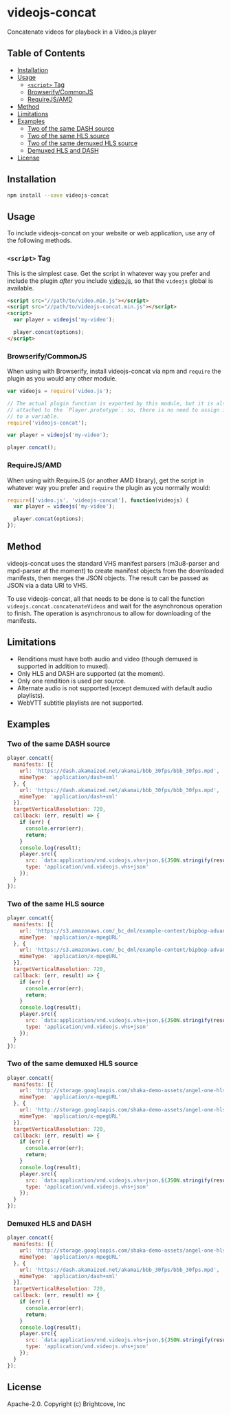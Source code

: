 # videojs-concat

Concatenate videos for playback in a Video.js player

## Table of Contents

<!-- START doctoc generated TOC please keep comment here to allow auto update -->
<!-- DON'T EDIT THIS SECTION, INSTEAD RE-RUN doctoc TO UPDATE -->


- [Installation](#installation)
- [Usage](#usage)
  - [`<script>` Tag](#script-tag)
  - [Browserify/CommonJS](#browserifycommonjs)
  - [RequireJS/AMD](#requirejsamd)
- [Method](#method)
- [Limitations](#limitations)
- [Examples](#examples)
  - [Two of the same DASH source](#two-of-the-same-dash-source)
  - [Two of the same HLS source](#two-of-the-same-hls-source)
  - [Two of the same demuxed HLS source](#two-of-the-same-demuxed-hls-source)
  - [Demuxed HLS and DASH](#demuxed-hls-and-dash)
- [License](#license)

<!-- END doctoc generated TOC please keep comment here to allow auto update -->
## Installation

```sh
npm install --save videojs-concat
```

## Usage

To include videojs-concat on your website or web application, use any of the following methods.

### `<script>` Tag

This is the simplest case. Get the script in whatever way you prefer and include the plugin _after_ you include [video.js][videojs], so that the `videojs` global is available.

```html
<script src="//path/to/video.min.js"></script>
<script src="//path/to/videojs-concat.min.js"></script>
<script>
  var player = videojs('my-video');

  player.concat(options);
</script>
```

### Browserify/CommonJS

When using with Browserify, install videojs-concat via npm and `require` the plugin as you would any other module.

```js
var videojs = require('video.js');

// The actual plugin function is exported by this module, but it is also
// attached to the `Player.prototype`; so, there is no need to assign it
// to a variable.
require('videojs-concat');

var player = videojs('my-video');

player.concat();
```

### RequireJS/AMD

When using with RequireJS (or another AMD library), get the script in whatever way you prefer and `require` the plugin as you normally would:

```js
require(['video.js', 'videojs-concat'], function(videojs) {
  var player = videojs('my-video');

  player.concat(options);
});
```

## Method

videojs-concat uses the standard VHS manifest parsers (m3u8-parser and mpd-parser at the moment) to create manifest objects from the downloaded manifests, then merges the JSON objects. The result can be passed as JSON via a data URI to VHS.

To use videojs-concat, all that needs to be done is to call the function `videojs.concat.concatenateVideos` and wait for the asynchronous operation to finish. The operation is asynchronous to allow for downloading of the manifests.

## Limitations

* Renditions must have both audio and video (though demuxed is supported in addition to muxed).
* Only HLS and DASH are supported (at the moment).
* Only one rendition is used per source.
* Alternate audio is not supported (except demuxed with default audio playlists).
* WebVTT subtitle playlists are not supported.

## Examples

### Two of the same DASH source

```js
player.concat({
  manifests: [{
    url: 'https://dash.akamaized.net/akamai/bbb_30fps/bbb_30fps.mpd',
    mimeType: 'application/dash+xml'
  }, {
    url: 'https://dash.akamaized.net/akamai/bbb_30fps/bbb_30fps.mpd',
    mimeType: 'application/dash+xml'
  }],
  targetVerticalResolution: 720,
  callback: (err, result) => {
    if (err) {
      console.error(err);
      return;
    }
    console.log(result);
    player.src({
      src: `data:application/vnd.videojs.vhs+json,${JSON.stringify(result.manifestObject)}`,
      type: 'application/vnd.videojs.vhs+json'
    });
  }
});
```

### Two of the same HLS source

```js
player.concat({
  manifests: [{
    url: 'https://s3.amazonaws.com/_bc_dml/example-content/bipbop-advanced/bipbop_16x9_variant.m3u8',
    mimeType: 'application/x-mpegURL'
  }, {
    url: 'https://s3.amazonaws.com/_bc_dml/example-content/bipbop-advanced/bipbop_16x9_variant.m3u8',
    mimeType: 'application/x-mpegURL'
  }],
  targetVerticalResolution: 720,
  callback: (err, result) => {
    if (err) {
      console.error(err);
      return;
    }
    console.log(result);
    player.src({
      src: `data:application/vnd.videojs.vhs+json,${JSON.stringify(result.manifestObject)}`,
      type: 'application/vnd.videojs.vhs+json'
    });
  }
});
```

### Two of the same demuxed HLS source

```js
player.concat({
  manifests: [{
    url: 'http://storage.googleapis.com/shaka-demo-assets/angel-one-hls/hls.m3u8',
    mimeType: 'application/x-mpegURL'
  }, {
    url: 'http://storage.googleapis.com/shaka-demo-assets/angel-one-hls/hls.m3u8',
    mimeType: 'application/x-mpegURL'
  }],
  targetVerticalResolution: 720,
  callback: (err, result) => {
    if (err) {
      console.error(err);
      return;
    }
    console.log(result);
    player.src({
      src: `data:application/vnd.videojs.vhs+json,${JSON.stringify(result.manifestObject)}`,
      type: 'application/vnd.videojs.vhs+json'
    });
  }
});
```

### Demuxed HLS and DASH

```js
player.concat({
  manifests: [{
    url: 'http://storage.googleapis.com/shaka-demo-assets/angel-one-hls/hls.m3u8',
    mimeType: 'application/x-mpegURL'
  }, {
    url: 'https://dash.akamaized.net/akamai/bbb_30fps/bbb_30fps.mpd',
    mimeType: 'application/dash+xml'
  }],
  targetVerticalResolution: 720,
  callback: (err, result) => {
    if (err) {
      console.error(err);
      return;
    }
    console.log(result);
    player.src({
      src: `data:application/vnd.videojs.vhs+json,${JSON.stringify(result.manifestObject)}`,
      type: 'application/vnd.videojs.vhs+json'
    });
  }
});
```

## License

Apache-2.0. Copyright (c) Brightcove, Inc


[videojs]: http://videojs.com/

